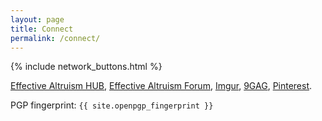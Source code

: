 ```yaml
---
layout: page
title: Connect
permalink: /connect/
---
```


{% include network_buttons.html %}

[Effective Altruism HUB](https://eahub.org/user/pedro-ivan-lopez),
[Effective Altruism Forum](http://effective-altruism.com/user/PedroIvanLopez/),
[Imgur](https://imgur.com/user/dreilopz),
[9GAG](http://9gag.com/u/dreilopz),
[Pinterest](https://www.pinterest.com/dreilopz/).

PGP fingerprint: `{{ site.openpgp_fingerprint }}`
